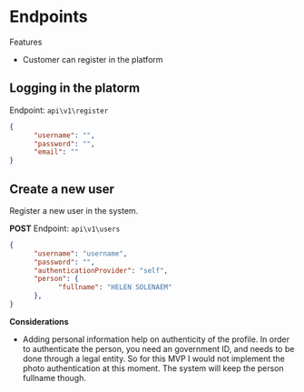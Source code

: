 # Endpoints

Features
- Customer can register in the platform

## Logging in the platorm

Endpoint: `api\v1\register`
```json
{
      "username": "",
      "password": "",
      "email": ""
}
```

## Create a new user 

Register a new user in the system.

**POST**
Endpoint: `api\v1\users`
```json 
{
      "username": "username",
      "password": "",
      "authenticationProvider": "self",
      "person": {
            "fullname": "HELEN SOLENAEM"
      },
}
```
**Considerations**

- Adding personal information help on authenticity of the profile. In order to authenticate the person, you need an government ID, and needs to be done through a legal entity. So for this MVP I would not implement the photo authentication at this moment. The system will keep the person fullname though.
